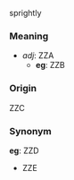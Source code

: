 sprightly
### Meaning
+ _adj_: ZZA
    + __eg__: ZZB

### Origin

ZZC

### Synonym

__eg__: ZZD

+ ZZE


